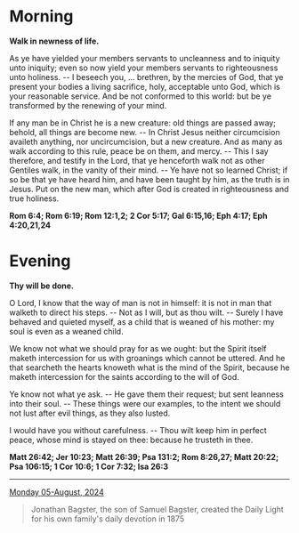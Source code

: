 # Morning

**Walk in newness of life.**
 
As ye have yielded your members servants to uncleanness and to iniquity unto iniquity; even so now yield your members servants to righteousness unto holiness. -- I beseech you, ... brethren, by the mercies of God, that ye present your bodies a living sacrifice, holy, acceptable unto God, which is your reasonable service. And be not conformed to this world: but be ye transformed by the renewing of your mind.
 
If any man be in Christ he is a new creature: old things are passed away; behold, all things are become new. -- In Christ Jesus neither circumcision availeth anything, nor uncircumcision, but a new creature. And as many as walk according to this rule, peace be on them, and mercy. -- This I say therefore, and testify in the Lord, that ye henceforth walk not as other Gentiles walk, in the vanity of their mind. -- Ye have not so learned Christ; if so be that ye have heard him, and have been taught by him, as the truth is in Jesus. Put on the new man, which after God is created in righteousness and true holiness.  

**Rom 6:4; Rom 6:19; Rom 12:1,2; 2 Cor 5:17; Gal 6:15,16; Eph 4:17; Eph 4:20,21,24**

# Evening

**Thy will be done.**
 
O Lord, I know that the way of man is not in himself: it is not in man that walketh to direct his steps. -- Not as I will, but as thou wilt. -- Surely I have behaved and quieted myself, as a child that is weaned of his mother: my soul is even as a weaned child.
 
We know not what we should pray for as we ought: but the Spirit itself maketh intercession for us with groanings which cannot be uttered. And he that searcheth the hearts knoweth what is the mind of the Spirit, because he maketh intercession for the saints according to the will of God.
 
Ye know not what ye ask. -- He gave them their request; but sent leanness into their soul. -- These things were our examples, to the intent we should not lust after evil things, as they also lusted.
 
I would have you without carefulness. -- Thou wilt keep him in perfect peace, whose mind is stayed on thee: because he trusteth in thee.  

**Matt 26:42; Jer 10:23; Matt 26:39; Psa 131:2; Rom 8:26,27; Matt 20:22; Psa 106:15; 1 Cor 10:6; 1 Cor 7:32; Isa 26:3**

---

[Monday 05-August, 2024](https://t.me/s/daily_light)

> Jonathan Bagster, the son of Samuel Bagster, created the Daily Light for his own family's daily devotion in 1875

